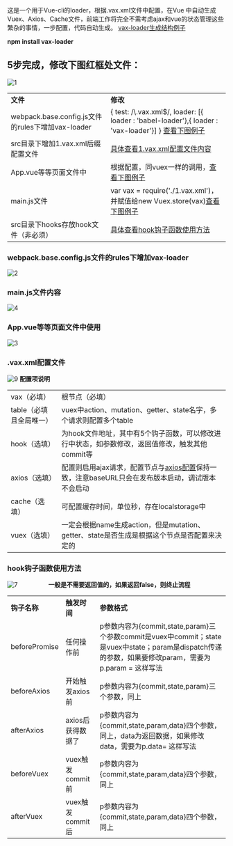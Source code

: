 <p>
这是一个用于Vue-cli的loader，根据.vax.xml文件中配置，在Vue 中自动生成Vuex、Axios、Cache文件，前端工作将完全不需考虑ajax和vue的状态管理这些繁杂的事情，一步配置，代码自动生成。
<a href="https://github.com/terribleness/vax-loader/issues/2" target="_blank">vax-loader生成结构例子</a>
</p>
<p>
<strong>npm install vax-loader</strong>
</p>
<h2>5步完成，修改下图红框处文件：</h2>
        <p><img src="https://user-images.githubusercontent.com/37056647/38087033-3c4be2d0-3389-11e8-88b3-6a3b3b963f6e.PNG" alt="1" style="max-width:100%;">
          <table>
            <tbody>
            <tr>
              <td><strong>文件</strong></td>
              <td><strong>修改</strong></td>
            </tr>
              <tr>
                <td>webpack.base.config.js文件的rules下增加vax-loader</td>
                <td>
                      {
                        test: /\.vax.xml$/,
                    loader: [{ loader : 'babel-loader'},{ loader : 'vax-loader'}]
                }
              <a href="#ext1">查看下图例子</a>
                </td>
              </tr>
              <tr>
                <td>src目录下增加1.vax.xml后缀配置文件</td>
                <td><a href="#ext3">具体查看1.vax.xml配置文件内容</a></td>
              </tr>
              <tr>
                <td>App.vue等等页面文件中</td>
                <td>
                  根据配置，同vuex一样的调用，<a href="#ext4">查看下图例子</a>
                </td>
              </tr>
              <tr>
                <td>main.js文件</td>
                <td>var vax = require('./1.vax.xml')，并赋值给new Vuex.store(vax)<a href="#ext5">查看下图例子</a></td>
              </tr>
              <tr>
                <td>src目录下hooks存放hook文件（非必须）</td>
                <td><a href="#ext2">具体查看hook钩子函数使用方法</a></td>
              </tr>
            </tbody>
          </table>
        </p>
          <p>
          <h3><a name="user-content-ext1">webpack.base.config.js文件的rules下增加vax-loader</a></h3>
          <img src="https://user-images.githubusercontent.com/37056647/38087283-25b685d8-338a-11e8-9bb1-b9a417ad6413.PNG" alt="2" style="max-width:100%;">
          </p>
          <p>
          <h3><a name="user-content-ext5">main.js文件内容</a></h3>
          <img src="https://user-images.githubusercontent.com/37056647/38088210-93e9efec-338d-11e8-9127-d6717a19a3e3.PNG" alt="4" style="max-width:100%;">
          </p>
          <p><h3><a name="user-content-ext4">App.vue等等页面文件中使用</a></h3>
          <img src="https://user-images.githubusercontent.com/37056647/38088230-a49aae76-338d-11e8-8e2c-caf4eaee2e1f.PNG" alt="3" style="max-width:100%;">
          </p>
          <p><h3><a name="user-content-ext3">.vax.xml配置文件</a></h3>
          <img src="https://user-images.githubusercontent.com/37056647/38089028-9e426d7c-3390-11e8-82c0-4e9467714cd6.PNG" alt="9" style="max-width:100%;">       
          <strong>配置项说明</strong>
          <table>
                    <tbody>
                      <tr><td>vax（必填）</td><td>根节点（必填）</td></tr>
                      <tr><td>table（必填且全局唯一）</td><td>vuex中action、mutation、getter、state名字，多个请求则配置多个table</td></tr>
                      <tr><td>hook（选填）</td><td>为hook文件地址，其中有5个钩子函数，可以修改进行中状态，如参数修改，返回值修改，触发其他commit等</td></tr>
                      <tr><td>axios（选填）</td><td>配置则启用ajax请求，配置节点与<a href="https://github.com/axios/axios#request-config">axios配置</a>保持一致，注意baseURL只会在发布版本启动，调试版本不会启动</td></tr>
                      <tr><td>cache（选填）</td><td>可配置缓存时间，单位秒，存在localstorage中</td></tr>
                      <tr><td>vuex（选填）</td><td>一定会根据name生成action，但是mutation、getter、state是否生成是根据这个节点是否配置来决定的</td></tr>
                    </tbody>
                  </table>
              <p><h3><a name="user-content-ext2">hook钩子函数使用方法</a></h3>
                  <img src="https://user-images.githubusercontent.com/37056647/38088606-f7cb6a30-338e-11e8-9d87-50c377c9091a.PNG" alt="7" style="max-width:100%;">
                  <strong>一般是不需要返回值的，如果返回false，则终止流程</strong>
                    <table>
                      <tbody><tr><td><strong>钩子名称</strong></td><td><strong>触发时间<strong></strong></strong></td><td><strong>参数格式</strong></td></tr>
                        <tr><td>beforePromise</td><td>任何操作前</td><td>p参数内容为{commit,state,param}三个参数commit是vuex中commit；state是vuex中state；param是dispatch传递的参数，如果要修改param，需要为p.param = 这样写法</td></tr>
                        <tr><td>beforeAxios</td><td>开始触发axios前</td><td>p参数内容为{commit,state,param}三个参数，同上</td></tr>
                        <tr><td>afterAxios</td><td>axios后获得数据了</td><td>p参数内容为{commit,state,param,data}四个参数，同上，data为返回数据，如果修改data，需要为p.data= 这样写法</td></tr>
                        <tr><td>beforeVuex</td><td>vuex触发commit前</td><td>p参数内容为{commit,state,param,data}四个参数，同上</td></tr>
                        <tr><td>afterVuex</td><td>vuex触发commit后</td><td>p参数内容为{commit,state,param,data}四个参数，同上</td></tr>
  </tbody>
</table>
</p>
